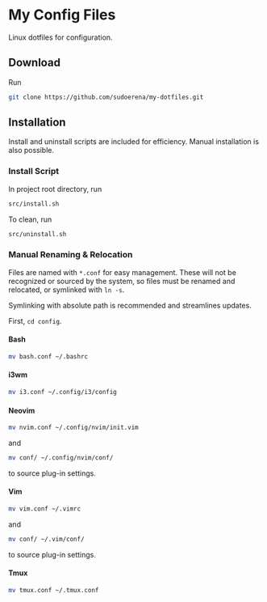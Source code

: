 # My Config Files

Linux dotfiles for configuration.

## Download
Run
```bash
git clone https://github.com/sudoerena/my-dotfiles.git
```

## Installation
Install and uninstall scripts are included for efficiency.
Manual installation is also possible.

### Install Script
In project root directory, run
```bash
src/install.sh
```
To clean, run
```bash
src/uninstall.sh
```

### Manual Renaming & Relocation
Files are named with `*.conf` for easy management.
These will not be recognized or sourced by the system, so files must be renamed and relocated, or symlinked with `ln -s`.

Symlinking with absolute path is recommended and streamlines updates.

First, `cd config`.

#### Bash
```bash
mv bash.conf ~/.bashrc
```

#### i3wm
```bash
mv i3.conf ~/.config/i3/config
```

#### Neovim
```bash
mv nvim.conf ~/.config/nvim/init.vim
```
and
```bash
mv conf/ ~/.config/nvim/conf/
```
to source plug-in settings.

#### Vim
```bash
mv vim.conf ~/.vimrc
```
and
```bash
mv conf/ ~/.vim/conf/
```
to source plug-in settings.

#### Tmux
```bash
mv tmux.conf ~/.tmux.conf
```

